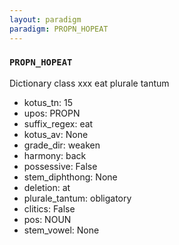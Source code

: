 ```yaml
---
layout: paradigm
paradigm: PROPN_HOPEAT
---
```

### ` PROPN_HOPEAT `

Dictionary class xxx eat plurale tantum
* kotus_tn: 15
* upos: PROPN
* suffix_regex: eat
* kotus_av: None
* grade_dir: weaken
* harmony: back
* possessive: False
* stem_diphthong: None
* deletion: at
* plurale_tantum: obligatory
* clitics: False
* pos: NOUN
* stem_vowel: None
